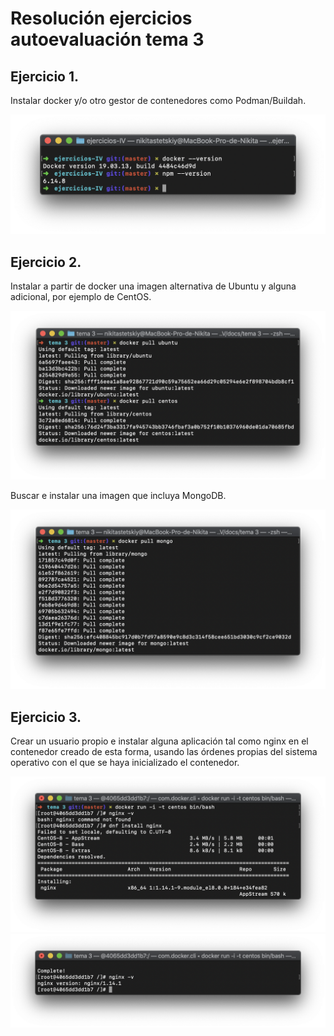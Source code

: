 # Resolución ejercicios autoevaluación tema 3
## Ejercicio 1.

Instalar docker y/o otro gestor de contenedores como Podman/Buildah.


![](../docs/tema3/docker.png)


## Ejercicio 2.

Instalar a partir de docker una imagen alternativa de Ubuntu y alguna adicional, por ejemplo de CentOS.

![](../docs/tema3/docker2.png)

Buscar e instalar una imagen que incluya MongoDB.

![](../docs/tema3/docker3.png)

## Ejercicio 3.

Crear un usuario propio e instalar alguna aplicación tal como nginx en el contenedor creado de esta forma, usando las órdenes propias del sistema operativo con el que se haya inicializado el contenedor.

![](../docs/tema3/docker4.png)
![](../docs/tema3/docker5.png)